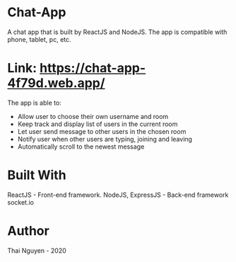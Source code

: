 # Chat-App
A chat app that is built by ReactJS and NodeJS. The app is compatible with phone, tablet, pc, etc. 

# Link: https://chat-app-4f79d.web.app/

The app is able to:
- Allow user to choose their own username and room
- Keep track and display list of users in the current room
- Let user send message to other users in the chosen room
- Notify user when other users are typing, joining and leaving
-  Automatically scroll to the newest message

# Built With
ReactJS - Front-end framework. 
NodeJS, ExpressJS - Back-end framework
socket.io

# Author
Thai Nguyen - 2020
